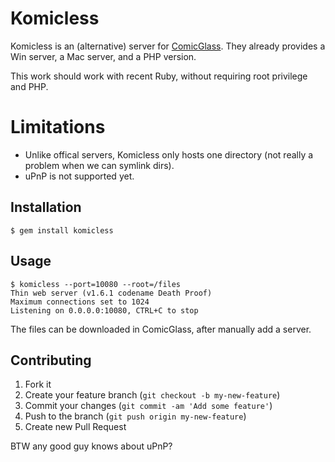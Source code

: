 # Komicless

Komicless is an (alternative) server for [ComicGlass](http://comicglass.net/).
They already provides a Win server, a Mac server, and a PHP version.

This work should work with recent Ruby, without requiring root privilege and PHP.

# Limitations

- Unlike offical servers, Komicless only hosts one directory (not really a problem when we can symlink dirs).
- uPnP is not supported yet.

## Installation

    $ gem install komicless

## Usage

    $ komicless --port=10080 --root=/files
    Thin web server (v1.6.1 codename Death Proof)
    Maximum connections set to 1024
    Listening on 0.0.0.0:10080, CTRL+C to stop

The files can be downloaded in ComicGlass, after manually add a server.

## Contributing

1. Fork it
2. Create your feature branch (`git checkout -b my-new-feature`)
3. Commit your changes (`git commit -am 'Add some feature'`)
4. Push to the branch (`git push origin my-new-feature`)
5. Create new Pull Request

BTW any good guy knows about uPnP?
